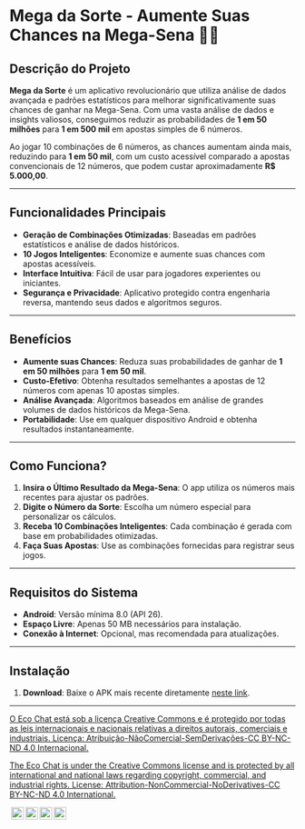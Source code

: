 # Mega da Sorte - Aumente Suas Chances na Mega-Sena 🎲✨

## Descrição do Projeto
**Mega da Sorte** é um aplicativo revolucionário que utiliza análise de dados avançada e padrões estatísticos para melhorar significativamente suas chances de ganhar na Mega-Sena. Com uma vasta análise de dados e insights valiosos, conseguimos reduzir as probabilidades de **1 em 50 milhões** para **1 em 500 mil** em apostas simples de 6 números. 

Ao jogar 10 combinações de 6 números, as chances aumentam ainda mais, reduzindo para **1 em 50 mil**, com um custo acessível comparado a apostas convencionais de 12 números, que podem custar aproximadamente **R$ 5.000,00**.

---

## Funcionalidades Principais
- **Geração de Combinações Otimizadas**: Baseadas em padrões estatísticos e análise de dados históricos.
- **10 Jogos Inteligentes**: Economize e aumente suas chances com apostas acessíveis.
- **Interface Intuitiva**: Fácil de usar para jogadores experientes ou iniciantes.
- **Segurança e Privacidade**: Aplicativo protegido contra engenharia reversa, mantendo seus dados e algoritmos seguros.

---

## Benefícios
- **Aumente suas Chances**: Reduza suas probabilidades de ganhar de **1 em 50 milhões** para **1 em 50 mil**.
- **Custo-Efetivo**: Obtenha resultados semelhantes a apostas de 12 números com apenas 10 apostas simples.
- **Análise Avançada**: Algoritmos baseados em análise de grandes volumes de dados históricos da Mega-Sena.
- **Portabilidade**: Use em qualquer dispositivo Android e obtenha resultados instantaneamente.

---

## Como Funciona?
1. **Insira o Último Resultado da Mega-Sena**: O app utiliza os números mais recentes para ajustar os padrões.
2. **Digite o Número da Sorte**: Escolha um número especial para personalizar os cálculos.
3. **Receba 10 Combinações Inteligentes**: Cada combinação é gerada com base em probabilidades otimizadas.
4. **Faça Suas Apostas**: Use as combinações fornecidas para registrar seus jogos.

---

## Requisitos do Sistema
- **Android**: Versão mínima 8.0 (API 26).
- **Espaço Livre**: Apenas 50 MB necessários para instalação.
- **Conexão à Internet**: Opcional, mas recomendada para atualizações.

---

## Instalação
1. **Download**: Baixe o APK mais recente diretamente [neste link](https://github.com/Confederaction/mega_da_sorte/releases/download/Mega_da_Sorte/Mega_da_Sorte.apk).


---


<p xmlns:cc="http://creativecommons.org/ns#" >  <a href="https://creativecommons.org/licenses/by-nc-nd/4.0/?ref=chooser-v1" target="_blank" rel="license noopener noreferrer" style="display:inline-block;"> O Eco Chat está sob a licença Creative Commons e é protegido por todas as leis internacionais e nacionais relativas a direitos autorais, comerciais e industriais. Licença: Atribuição-NãoComercial-SemDerivações-CC BY-NC-ND 4.0 Internacional. </a></p>

<p xmlns:cc="http://creativecommons.org/ns#" >  <a href="https://creativecommons.org/licenses/by-nc-nd/4.0/?ref=chooser-v1" target="_blank" rel="license noopener noreferrer" style="display:inline-block;"> The Eco Chat is under the Creative Commons license and is protected by all international and national laws regarding copyright, commercial, and industrial rights. License: Attribution-NonCommercial-NoDerivatives-CC BY-NC-ND 4.0 International. </a></p>

<p xmlns:cc="http://creativecommons.org/ns#" > <a href="https://creativecommons.org/licenses/by-nc-nd/4.0/?ref=chooser-v1" target="_blank" rel="license noopener noreferrer" style="display:inline-block;">
<img style="height:22px!important;margin-left:3px;vertical-align:text-bottom;" src="https://mirrors.creativecommons.org/presskit/icons/cc.svg?ref=chooser-v1" alt=""><img style="height:22px!important;margin-left:3px;vertical-align:text-bottom;" src="https://mirrors.creativecommons.org/presskit/icons/by.svg?ref=chooser-v1" alt=""><img style="height:22px!important;margin-left:3px;vertical-align:text-bottom;" src="https://mirrors.creativecommons.org/presskit/icons/nc.svg?ref=chooser-v1" alt=""><img style="height:22px!important;margin-left:3px;vertical-align:text-bottom;" src="https://mirrors.creativecommons.org/presskit/icons/nd.svg?ref=chooser-v1" alt=""></a></p>

